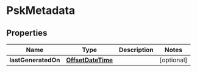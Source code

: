 # PskMetadata

## Properties
Name | Type | Description | Notes
------------ | ------------- | ------------- | -------------
**lastGeneratedOn** | [**OffsetDateTime**](OffsetDateTime.md) |  |  [optional]
